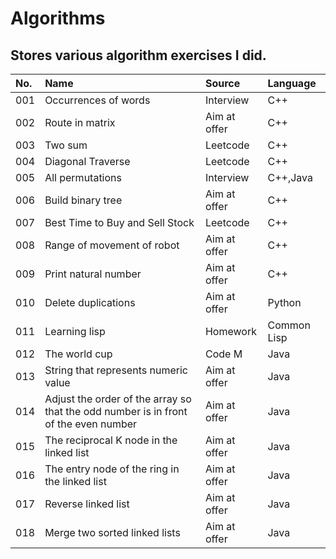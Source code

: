 # Algorithms
Stores various algorithm exercises I did.
---
|No.|Name|Source|Language
|:-|:-|:-|:-|
|001|Occurrences of words|Interview|C++|
|002|Route in matrix|Aim at offer|C++|
|003|Two sum|Leetcode|C++|
|004|Diagonal Traverse|Leetcode|C++|
|005|All permutations|Interview|C++,Java|
|006|Build binary tree|Aim at offer|C++|
|007|Best Time to Buy and Sell Stock|Leetcode|C++|
|008|Range of movement of robot|Aim at offer|C++|
|009|Print natural number|Aim at offer|C++|
|010|Delete duplications|Aim at offer|Python|
|011|Learning lisp|Homework|Common Lisp|
|012|The world cup|Code M|Java|
|013|String that represents numeric value|Aim at offer|Java|
|014|Adjust the order of the array so that the odd number is in front of the even number|Aim at offer|Java|
|015|The reciprocal K node in the linked list|Aim at offer|Java|
|016|The entry node of the ring in the linked list|Aim at offer|Java|
|017|Reverse linked list|Aim at offer|Java|
|018|Merge two sorted linked lists|Aim at offer|Java|